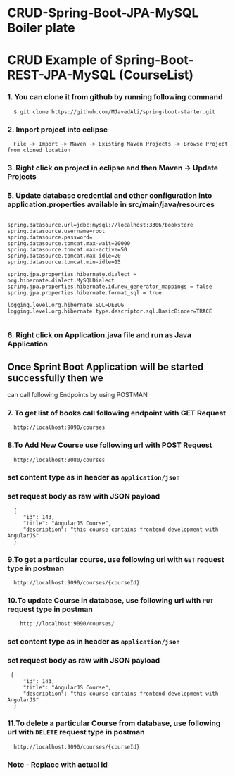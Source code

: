 # CRUD-Spring-Boot-JPA-MySQL Boiler plate

# CRUD Example of Spring-Boot-REST-JPA-MySQL (CourseList)

### 1. You can clone it from github by running following command

```
  $ git clone https://github.com/MJavedAli/spring-boot-starter.git
```

### 2. Import project into eclipse
```
  File -> Import -> Maven -> Existing Maven Projects -> Browse Project from cloned location
```
### 3. Right click on project in eclipse and then Maven -> Update Projects 

### 5. Update database credential and other configuration into application.properties available in src/main/java/resources

```

spring.datasource.url=jdbc:mysql://localhost:3306/bookstore
spring.datasource.username=root
spring.datasource.password=
spring.datasource.tomcat.max-wait=20000
spring.datasource.tomcat.max-active=50
spring.datasource.tomcat.max-idle=20
spring.datasource.tomcat.min-idle=15

spring.jpa.properties.hibernate.dialect = org.hibernate.dialect.MySQLDialect
spring.jpa.properties.hibernate.id.new_generator_mappings = false
spring.jpa.properties.hibernate.format_sql = true

logging.level.org.hibernate.SQL=DEBUG
logging.level.org.hibernate.type.descriptor.sql.BasicBinder=TRACE


```
### 6. Right click on Application.java file and run as Java Application

## Once Sprint Boot Application will be started successfully then we 
can call following Endpoints by using POSTMAN

### 7. To get list of books call following endpoint with GET Request
```
  http://localhost:9090/courses
```
### 8.To Add New Course use following url with POST Request
```
  http://localhost:8080/courses
```
### set content type as in header as `application/json`
### set request body as raw with JSON payload
```
  {
     "id": 143,
     "title": "AngularJS Course",
     "description": "this course contains frontend development with AngularJS"
  }

```
### 9.To get a particular course, use following url with `GET` request type in postman
```
  http://localhost:9090/courses/{courseId}
```
### 10.To update Course in database, use following url with `PUT` request type in postman
```
	http://localhost:9090/courses/
```
### set content type as in header as `application/json`
### set request body as raw with JSON payload

```
 {
     "id": 143,
     "title": "AngularJS Course",
     "description": "this course contains frontend development with AngularJS"
  }
```
### 11.To delete a particular Course from database, use following url with `DELETE` request type in postman
```
  http://localhost:9090/courses/{courseId}
```

### Note - Replace <id> with actual id 
